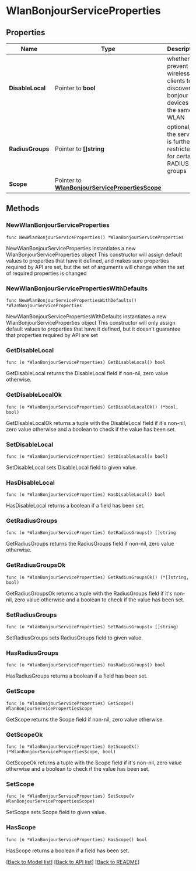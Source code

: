 # WlanBonjourServiceProperties

## Properties

Name | Type | Description | Notes
------------ | ------------- | ------------- | -------------
**DisableLocal** | Pointer to **bool** | whether to prevent wireless clients to discover bonjour devices on the same WLAN | [optional] [default to false]
**RadiusGroups** | Pointer to **[]string** | optional, if the service is further restricted for certain RADIUS groups | [optional] 
**Scope** | Pointer to [**WlanBonjourServicePropertiesScope**](WlanBonjourServicePropertiesScope.md) |  | [optional] [default to WLANBONJOURSERVICEPROPERTIESSCOPE_SITE]

## Methods

### NewWlanBonjourServiceProperties

`func NewWlanBonjourServiceProperties() *WlanBonjourServiceProperties`

NewWlanBonjourServiceProperties instantiates a new WlanBonjourServiceProperties object
This constructor will assign default values to properties that have it defined,
and makes sure properties required by API are set, but the set of arguments
will change when the set of required properties is changed

### NewWlanBonjourServicePropertiesWithDefaults

`func NewWlanBonjourServicePropertiesWithDefaults() *WlanBonjourServiceProperties`

NewWlanBonjourServicePropertiesWithDefaults instantiates a new WlanBonjourServiceProperties object
This constructor will only assign default values to properties that have it defined,
but it doesn't guarantee that properties required by API are set

### GetDisableLocal

`func (o *WlanBonjourServiceProperties) GetDisableLocal() bool`

GetDisableLocal returns the DisableLocal field if non-nil, zero value otherwise.

### GetDisableLocalOk

`func (o *WlanBonjourServiceProperties) GetDisableLocalOk() (*bool, bool)`

GetDisableLocalOk returns a tuple with the DisableLocal field if it's non-nil, zero value otherwise
and a boolean to check if the value has been set.

### SetDisableLocal

`func (o *WlanBonjourServiceProperties) SetDisableLocal(v bool)`

SetDisableLocal sets DisableLocal field to given value.

### HasDisableLocal

`func (o *WlanBonjourServiceProperties) HasDisableLocal() bool`

HasDisableLocal returns a boolean if a field has been set.

### GetRadiusGroups

`func (o *WlanBonjourServiceProperties) GetRadiusGroups() []string`

GetRadiusGroups returns the RadiusGroups field if non-nil, zero value otherwise.

### GetRadiusGroupsOk

`func (o *WlanBonjourServiceProperties) GetRadiusGroupsOk() (*[]string, bool)`

GetRadiusGroupsOk returns a tuple with the RadiusGroups field if it's non-nil, zero value otherwise
and a boolean to check if the value has been set.

### SetRadiusGroups

`func (o *WlanBonjourServiceProperties) SetRadiusGroups(v []string)`

SetRadiusGroups sets RadiusGroups field to given value.

### HasRadiusGroups

`func (o *WlanBonjourServiceProperties) HasRadiusGroups() bool`

HasRadiusGroups returns a boolean if a field has been set.

### GetScope

`func (o *WlanBonjourServiceProperties) GetScope() WlanBonjourServicePropertiesScope`

GetScope returns the Scope field if non-nil, zero value otherwise.

### GetScopeOk

`func (o *WlanBonjourServiceProperties) GetScopeOk() (*WlanBonjourServicePropertiesScope, bool)`

GetScopeOk returns a tuple with the Scope field if it's non-nil, zero value otherwise
and a boolean to check if the value has been set.

### SetScope

`func (o *WlanBonjourServiceProperties) SetScope(v WlanBonjourServicePropertiesScope)`

SetScope sets Scope field to given value.

### HasScope

`func (o *WlanBonjourServiceProperties) HasScope() bool`

HasScope returns a boolean if a field has been set.


[[Back to Model list]](../README.md#documentation-for-models) [[Back to API list]](../README.md#documentation-for-api-endpoints) [[Back to README]](../README.md)


